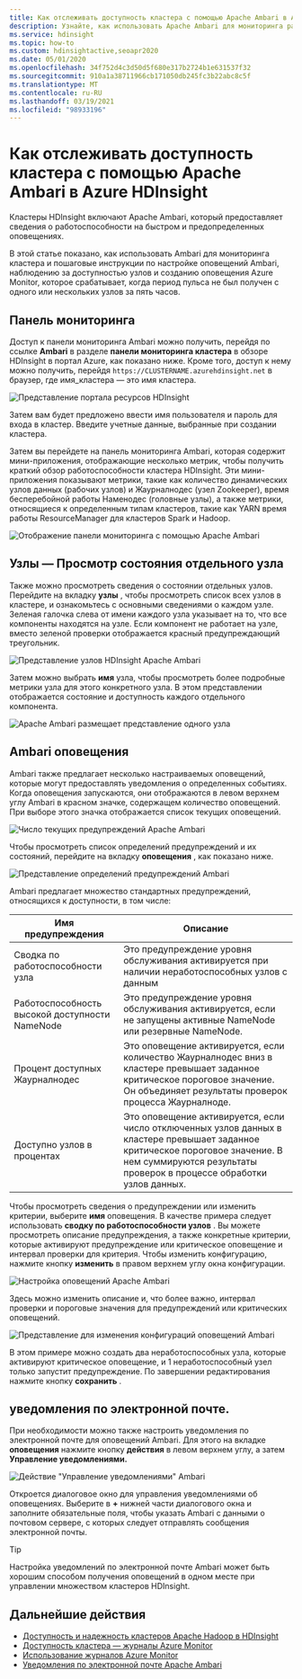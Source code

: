 ```yaml
---
title: Как отслеживать доступность кластера с помощью Apache Ambari в Azure HDInsight
description: Узнайте, как использовать Apache Ambari для мониторинга работоспособности и доступности кластера.
ms.service: hdinsight
ms.topic: how-to
ms.custom: hdinsightactive,seoapr2020
ms.date: 05/01/2020
ms.openlocfilehash: 34f752d4c3d50d5f680e317b2724b1e631537f32
ms.sourcegitcommit: 910a1a38711966cb171050db245fc3b22abc8c5f
ms.translationtype: MT
ms.contentlocale: ru-RU
ms.lasthandoff: 03/19/2021
ms.locfileid: "98933196"
---
```

# <a name="how-to-monitor-cluster-availability-with-apache-ambari-in-azure-hdinsight"></a>Как отслеживать доступность кластера с помощью Apache Ambari в Azure HDInsight

Кластеры HDInsight включают Apache Ambari, который предоставляет сведения о работоспособности на быстром и предопределенных оповещениях.

В этой статье показано, как использовать Ambari для мониторинга кластера и пошаговые инструкции по настройке оповещений Ambari, наблюдению за доступностью узлов и созданию оповещения Azure Monitor, которое срабатывает, когда период пульса не был получен с одного или нескольких узлов за пять часов.

## <a name="dashboard"></a>Панель мониторинга

Доступ к панели мониторинга Ambari можно получить, перейдя по ссылке **Ambari** в разделе **панели мониторинга кластера** в обзоре HDInsight в портал Azure, как показано ниже. Кроме того, доступ к нему можно получить, перейдя `https://CLUSTERNAME.azurehdinsight.net` в браузер, где имя_кластера — это имя кластера.

![Представление портала ресурсов HDInsight](media/hdinsight-cluster-availability/azure-portal-dashboard-ambari.png)

Затем вам будет предложено ввести имя пользователя и пароль для входа в кластер. Введите учетные данные, выбранные при создании кластера.

Затем вы перейдете на панель мониторинга Ambari, которая содержит мини-приложения, отображающие несколько метрик, чтобы получить краткий обзор работоспособности кластера HDInsight. Эти мини-приложения показывают метрики, такие как количество динамических узлов данных (рабочих узлов) и Жаурналнодес (узел Zookeeper), время бесперебойной работы Наменодес (головные узлы), а также метрики, относящиеся к определенным типам кластеров, такие как YARN время работы ResourceManager для кластеров Spark и Hadoop.

![Отображение панели мониторинга с помощью Apache Ambari](media/hdinsight-cluster-availability/apache-ambari-dashboard.png)

## <a name="hosts--view-individual-node-status"></a>Узлы — Просмотр состояния отдельного узла

Также можно просмотреть сведения о состоянии отдельных узлов. Перейдите на вкладку **узлы** , чтобы просмотреть список всех узлов в кластере, и ознакомьтесь с основными сведениями о каждом узле. Зеленая галочка слева от имени каждого узла указывает на то, что все компоненты находятся на узле. Если компонент не работает на узле, вместо зеленой проверки отображается красный предупреждающий треугольник.

![Представление узлов HDInsight Apache Ambari](media/hdinsight-cluster-availability/apache-ambari-hosts1.png)

Затем можно выбрать **имя** узла, чтобы просмотреть более подробные метрики узла для этого конкретного узла. В этом представлении отображается состояние и доступность каждого отдельного компонента.

![Apache Ambari размещает представление одного узла](media/hdinsight-cluster-availability/apache-ambari-hosts-node.png)

## <a name="ambari-alerts"></a>Ambari оповещения

Ambari также предлагает несколько настраиваемых оповещений, которые могут предоставлять уведомления о определенных событиях. Когда оповещения запускаются, они отображаются в левом верхнем углу Ambari в красном значке, содержащем количество оповещений. При выборе этого значка отображается список текущих оповещений.

![Число текущих предупреждений Apache Ambari](media/hdinsight-cluster-availability/apache-ambari-alerts.png)

Чтобы просмотреть список определений предупреждений и их состояний, перейдите на вкладку **оповещения** , как показано ниже.

![Представление определений предупреждений Ambari](media/hdinsight-cluster-availability/ambari-alerts-definitions.png)

Ambari предлагает множество стандартных предупреждений, относящихся к доступности, в том числе:

| Имя предупреждения                        | Описание   |
|---|---|
| Сводка по работоспособности узла           | Это предупреждение уровня обслуживания активируется при наличии неработоспособных узлов с данным|
| Работоспособность высокой доступности NameNode | Это предупреждение уровня обслуживания активируется, если не запущены активные NameNode или резервные NameNode.|
| Процент доступных Жаурналнодес    | Это оповещение активируется, если количество Жаурналнодес вниз в кластере превышает заданное критическое пороговое значение. Он объединяет результаты проверок процесса Жаурналноде. |
| Доступно узлов в процентах       | Это оповещение активируется, если число отключенных узлов данных в кластере превышает заданное критическое пороговое значение. В нем суммируются результаты проверок в процессе обработки узлов данных.|


Чтобы просмотреть сведения о предупреждении или изменить критерии, выберите **имя** оповещения. В качестве примера следует использовать **сводку по работоспособности узлов** . Вы можете просмотреть описание предупреждения, а также конкретные критерии, которые активируют предупреждение или критическое оповещение и интервал проверки для критерия. Чтобы изменить конфигурацию, нажмите кнопку **изменить** в правом верхнем углу окна конфигурации.

![Настройка оповещений Apache Ambari](media/hdinsight-cluster-availability/ambari-alert-configuration.png)

Здесь можно изменить описание и, что более важно, интервал проверки и пороговые значения для предупреждений или критических оповещений.

![Представление для изменения конфигураций оповещений Ambari](media/hdinsight-cluster-availability/ambari-alert-configuration-edit.png)

В этом примере можно создать два неработоспособных узла, которые активируют критическое оповещение, и 1 неработоспособный узел только запустит предупреждение. По завершении редактирования нажмите кнопку **сохранить** .

## <a name="email-notifications"></a>уведомления по электронной почте.

При необходимости можно также настроить уведомления по электронной почте для оповещений Ambari. Для этого на вкладке **оповещения** нажмите кнопку **действия** в левом верхнем углу, а затем **Управление уведомлениями.**

![Действие "Управление уведомлениями" Ambari](media/hdinsight-cluster-availability/ambari-manage-notifications.png)

Откроется диалоговое окно для управления уведомлениями об оповещениях. Выберите в **+** нижней части диалогового окна и заполните обязательные поля, чтобы указать Ambari с данными о почтовом сервере, с которых следует отправлять сообщения электронной почты.

> [!TIP]
> Настройка уведомлений по электронной почте Ambari может быть хорошим способом получения оповещений в одном месте при управлении множеством кластеров HDInsight.

## <a name="next-steps"></a>Дальнейшие действия

- [Доступность и надежность кластеров Apache Hadoop в HDInsight](./hdinsight-business-continuity.md)
- [Доступность кластера — журналы Azure Monitor](./cluster-availability-monitor-logs.md)
- [Использование журналов Azure Monitor](hdinsight-hadoop-oms-log-analytics-tutorial.md)
- [Уведомления по электронной почте Apache Ambari](apache-ambari-email.md)

